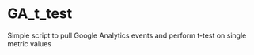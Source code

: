 # GA_t_test
Simple script to pull Google Analytics events and perform t-test on single metric values
